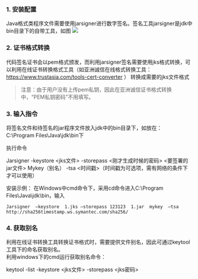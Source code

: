 ### 1. 安装配置

Java格式类程序文件需要使用jarsigner进行数字签名。签名工具jarsigner是jdk中bin目录下的自带工具，如图
![](https://mc.qcloudimg.com/static/img/4d030150665b129714a3c71b1f8c762b/image.png)

### 2. 证书格式转换

代码签名证书会以pem格式颁发，而利用jarsigner签名需要使用jks格式转换，可以利用在线证书转换格式工具（如亚洲诚信在线格式转换工具：https://www.trustasia.com/tools-cert-converter ） 转换成需要的jks文件格式

>注意：由于用户没有上传pem私钥，因此在亚洲诚信证书格式转换中，“PEM私钥密码”不用填写。

### 3. 输入指令

将签名文件和待签名的jar程序文件放入jdk中的bin目录下，如放在：  
C:\Program Files\Java\jdk\bin下

执行命令

Jarsigner  -keystore <jks文件>  -storepass <刚才生成时候的密码> <要签署的jar文件>
Mykey（别名） -tsa <时间戳>（时间戳为可选项，需有网络的条件下才可以使用）

安装示例：
在Windows中cmd命令下，采用cd命令进入C:\Program Files\Java\jdk\bin，输入  

`Jarsigner  –keystore  1.jks –storepass 123123  1.jar  mykey  –tsa ` `http://sha256timestamp.ws.symantec.com/sha256/ `

### 4. 获取别名

利用在线证书转换工具转换证书格式时，需要提供文件别名，因此可通过keytool工具下的命名获取别名。  
利用windows下的cmd运行获取别名命令：  

keytool -list -keystore  <jks文件> -storepass  <jks密码>



